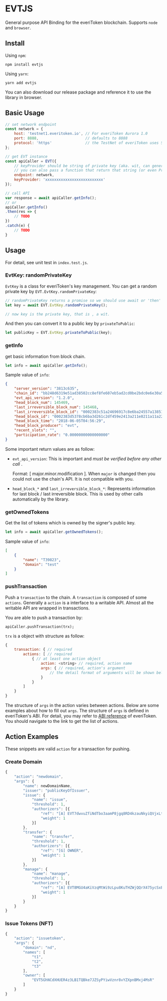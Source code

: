 # EVTJS

General purpose API Binding for the everiToken blockchain. Supports `node` and `browser`.

## Install
Using `npm`:

```shell
npm install evtjs
```

Using `yarn`:

```shell
yarn add evtjs
```

You can also download our release package and reference it to use the library in browser.

## Basic Usage
```js
// set network endpoint
const network = {
    host: 'testnet1.everitoken.io', // For everiToken Aurora 1.0
    port: 8888,                     // defaults to 8888
    protocol: 'https'               // the TestNet of everiToken uses SSL
};

// get EVT instance
const apiCaller = EVT({
    // keyProvider should be string of private key (aka. wit, can generate from everiSigner)
    // you can also pass a function that return that string (or even Promise<string> for a async function)
    endpoint: network,
    keyProvider: 'xxxxxxxxxxxxxxxxxxxxxxxxxx' 
});

// call API
var response = await apiCaller.getInfo();
// or
apiCaller.getInfo()
.then(res => {
    // TODO
})
.catch(e) {
    // TODO
}
```

## Usage

For detail, see unit test in `index.test.js`.

### EvtKey: randomPrivateKey

`EvtKey` is a class for everiToken's key management. You can get a random private key by `EVT.EvtKey.randomPrivateKey`:

```js
// randomPrivateKey returns a promise so we should use await or 'then' 
let key = await EVT.EvtKey.randomPrivateKey();

// now key is the private key, that is , a wit.
```

And then you can convert it to a public key by `privateToPublic`:

```js
let publicKey = EVT.EvtKey.privateToPublic(key);
```

### getInfo

get basic information from block chain.

```js
let info = await apiCaller.getInfo();
```

Sample value of `info`:

```json
{
    "server_version": "3813c635",
    "chain_id": "bb248d6319e51ad38502cc8ef8fe607eb5ad2cd0be2bdc0e6e30a506761b8636",
    "evt_api_version": "1.2.0",
    "head_block_num": 145469,
    "last_irreversible_block_num": 145468,
    "last_irreversible_block_id": "0002383c51a24696917c8e6ba24557a138510d7f73196d0b11d447fd7f4b6eb7",
    "head_block_id": "0002383d5378cb6ba3d261c2df459e2413a211e8211a11a22cd614b18a293bb5",
    "head_block_time": "2018-06-05T04:56:29",
    "head_block_producer": "evt",
    "recent_slots": "",
    "participation_rate": "0.00000000000000000"
}
```

Some important return values are as follow:

- `evt_api_version`: This is important and _must be verified before any other call_ . 
  
  Format: [ major.minor.modification ]. When `major` is changed then you could not use the chain's API. It is not compatible with you.

- `head_block_*` and `last_irreversible_block_*`: Represents information for last block / last irreversible block. This is used by other calls automatically by the library.

### getOwnedTokens

Get the list of tokens which is owned by the signer's public key.

```js
let info = await apiCaller.getOwnedTokens();
```

Sample value of `info`:

```json
[
    {
        "name": "T39823",
        "domain": "test"
    }
]
```

### pushTransaction

Push a `transaction` to the chain. A `transaction` is composed of some `actions`. Generally a `action` is a interface to a writable API. Almost all the writable API are wrapped in transactions.

You are able to push a transaction by:

```
apiCaller.pushTransaction(trx);
```

`trx` is a object with structure as follow:

```js
{
    transaction: { // required
        actions: [ // required
            { // at least one action object
                action: <string> // required, action name
                args: { // required, action's argument
                    // the detail format of arguments will be shown below
                }
            }
        ]
    }
}
```

The structure of `args` in the action varies between actions. Below are some examples about how to fill out `args`. The structure of `args` is defined in everiToken's ABI. For detail, you may refer to [ABI reference](https://github.com/everitoken/evt/blob/master/docs/ABI-References.md) of everiToken. You should navigate to the link to get the list of actions.

## Action Examples

These snippets are valid `action` for a transaction for pushing.

### Create Domain
```js
{
    "action": "newdomain",
    "args": {
        "name": newDomainName,
        "issuer": "publicKeyOfIssuer",
        "issue": {
            "name": "issue",
            "threshold": 1,
            "authorizers": [{
                "ref": "[A] EVT7dwvuZfiNdTbo3aamP8jgq8RD4kzauNkyiQVjxLtAhDHJm9joQ",
                "weight": 1
            }]
        },
        "transfer": {
            "name": "transfer",
            "threshold": 1,
            "authorizers": [{
                "ref": "[G] OWNER",
                "weight": 1
            }]
        },
        "manage": {
            "name": "manage",
            "threshold": 1,
            "authorizers": [{
                "ref": "[A] EVT8MGU4aKiVzqMtWi9zLpu8KuTHZWjQQrX475ycSxEkLd6aBpraX",
                "weight": 1
            }]
        }
    }
}
```

### Issue Tokens (NFT)

```js
{
    "action": "issuetoken",
    "args": {
        "domain": "nd",
        "names": [
            "t1",
            "t2",
            "t3"
        ],
        "owner": [
            "EVT5GhNCdXHUER4z3LB1TQBke7JZSyPYiwVznr8vYZXpnBMxj4MsR"
        ]
    }
}
```
